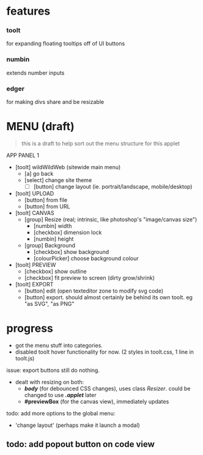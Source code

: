 # features
### toolt
for expanding floating tooltips off of UI buttons

### numbin
extends number inputs

### edger
for making divs share and be resizable

# MENU (draft)
> this is a draft to help sort out the menu structure for this applet

APP PANEL 1
- [toolt] wildWildWeb (sitewide main menu)
    - [a] go back
    - [select] change site theme
        - [ ] [button] change layout (ie. portrait/landscape, mobile/desktop)
- [toolt] UPLOAD
    - [button] from file
    - [button] from URL
- [toolt] CANVAS
    - [group] Resize (real; intrinsic, like photoshop's "image/canvas size")
        - [numbin] width
        - [checkbox] dimension lock
        - [numbin] height
    - [group] Background
        - [checkbox] show background 
        - [colourPicker] choose background colour
- [toolt] PREVIEW
    - [checkbox] show outline 
    - [checkbox] fit preview to screen (dirty grow/shrink)
- [toolt] EXPORT
    - [button] edit (open texteditor zone to modify svg code)
    - [button] export. should almost certainly be behind its own toolt. eg "as SVG", "as PNG"


    
# progress
- got the menu stuff into categories.
- disabled toolt hover functionality for now. (2 styles in toolt.css, 1 line in toolt.js)

<!-- issue: bottom menu panel now overflows without scroll and without flex-wrap. -->
issue: export buttons still do nothing.

- dealt with resizing on both:
    - ***body*** (for debounced CSS changes), uses class *Resizer*. could be changed to use ***.applet*** later
    - **#previewBox** (for the canvas view), immediately updates

todo: add more options to the global menu:
- 'change layout' (perhaps make it launch a modal)

todo: add popout button on code view
- 